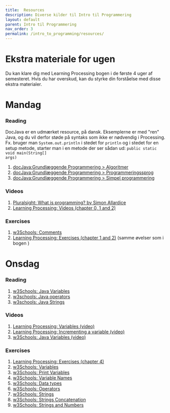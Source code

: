 ```yaml
---
title:  Resources
description: Diverse kilder til Intro til Programmering
layout: default
parent: Intro til Programmering
nav_order: 3
permalink: /intro_to_programming/resources/
---
```


# Ekstra materiale for ugen 
Du kan klare dig med Learning Processing bogen i de første 4 uger af semesteret. Hvis du har overskud, kan du styrke din forståelse med disse ekstra materialer.

# Mandag

### Reading
DocJava er en udmærket resource, på dansk. Eksemplerne er med "ren" Java, og du vil derfor støde på syntaks som ikke er nødvendig i Processing. Fx. bruger man <code>System.out.println</code> i stedet for <code>println</code> og i stedet for en setup metode, starter man i en metode der ser sådan ud: <code>public static void main(String[] args)</code>
1.  [docJava:Grundlæggende Programmering > Algoritmer](http://www.docjava.dk/grundlaeggende_programmering/algoritmer/algoritmer.htm)
2.  [docJava:Grundlæggende Programmering > Programmeringssprog](http://www.docjava.dk/grundlaeggende_programmering/programmeringssprog/programmeringssprog.htm)
3.  [docJava:Grundlæggende Programmering > Simpel programmering](http://www.docjava.dk/grundlaeggende_programmering/programmering/programmering.htm)

### Videos
1. [Pluralsight: What is programming? by Simon Allardice](https://app.pluralsight.com/ilx/video-courses/b412f16f-a518-4075-8aae-43beb2f3888f/48677eb6-7336-4c30-bbfa-fcdd938b9a6d/8c887a17-5279-4361-8931-a30dbc711489)  
2. [Learning Processing: Videos (chapter 0, 1 and 2)](http://learningprocessing.com/videos/)

### Exercises
1. [w3Schools: Comments](https://www.w3schools.com/java/exercise.asp?x=xrcise_comments1)
2. [Learning Processing: Exercises (chapter 1 and 2)](http://learningprocessing.com/exercises/) (samme øvelser som i bogen )


# Onsdag

### Reading
1. [w3Schools: Java Variables](https://www.w3schools.com/java/java_variables.asp)
2. [w3schools: Java operators](https://www.w3schools.com/java/java_operators.asp)
3. [w3schools: Java Strings](https://www.w3schools.com/java/java_strings.asp)

### Videos
1. [Learning Processing: Variables (video)](http://learningprocessing.com/videos/4-0)
2. [Learning Processing: Incrementing a variable (video)](http://learningprocessing.com/videos/4-1)
3. [w3Schools: Java Variables (video)](https://www.youtube.com/watch?v=D3DqJrlckbs&list=PLP9IO4UYNF0VT3LvP_Cl4EIEyVk-Q5DP3&index=7&ab_channel=w3schools.com)


### Exercises

1. [Learning Processing: Exercises (chapter 4)](http://learningprocessing.com/exercises/)
2. [w3Schools: Variables](https://www.w3schools.com/java/exercise.asp?x=xrcise_variables1)
3. [w3Schools: Print Variables](https://www.w3schools.com/java/exercise.asp?x=xrcise_variables_print1)
4. [w3Schools: Variable Names](https://www.w3schools.com/java/exercise.asp?x=xrcise_variables_identifiers1)
5. [w3Schools: Data types](https://www.w3schools.com/java/exercise.asp?x=xrcise_data_types1)
6. [w3Schools: Operators](https://www.w3schools.com/java/exercise.asp?x=xrcise_operators1)
7. [w3Schools: Strings](https://www.w3schools.com/java/exercise.asp?x=xrcise_strings1)
8. [w3Schools: Strings Concatenation](https://www.w3schools.com/java/exercise.asp?x=xrcise_strings_concat1)
9. [w3Schools: Strings and Numbers](https://www.w3schools.com/java/exercise.asp?x=xrcise_strings_numbers1)

